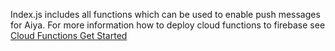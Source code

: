 Index.js includes all functions which can be used to enable push messages for Aiya.
For more information how to deploy cloud functions to firebase see <a href="https://firebase.google.com/docs/functions/get-started">Cloud Functions Get Started</a>